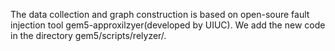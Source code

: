 The data collection and graph construction is based on open-soure fault injection tool gem5-approxilzyer(developed by UIUC). 
We add the new code in the directory gem5/scripts/relyzer/.
